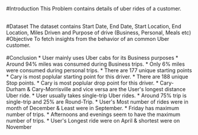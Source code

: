 #Introduction
This Problem contains details of uber rides of a customer.

<br>
#Dataset
The dataset contains Start Date, End Date, Start Location, End Location, Miles Driven and Purpose of drive (Business, Personal, Meals etc)

<br>
#Objective
To fetch insights from the behavior of an common Uber customer.
<br>

<br>
#Conclusion
* User mainly uses Uber cabs for its Business purposes
* Around 94% miles was consumed during Business trips.
* Only 6% miles were consumed during personal trips.
* There are 177 unique starting points
* Cary is most poplular starting point for this driver.
* There are 188 unique Stop points.
* Cary is most poplular drop point for this driver.
* Cary-Durham & Cary-Morrisville and vice versa are the User's longest distance Uber ride.
* User usually takes single-trip Uber rides.
* Around 75% trip is single-trip and 25% are Round-Trip.
* User's Most number of rides were in month of December & Least were in September.
* Friday has maximum number of trips.
* Afternoons and evenings seem to have the maximum number of trips.
* User's Longest ride were on April & shortest were on November